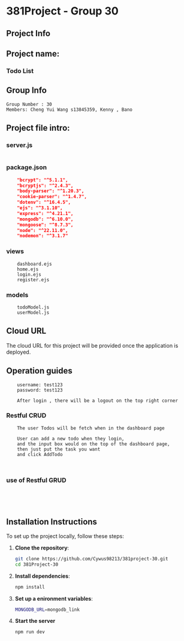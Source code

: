 # 381Project - Group 30

## Project Info

## Project name:

### Todo List

## Group Info

```
Group Number : 30
Members: Cheng Yui Wang s13845359, Kenny , Bano
```

## Project file intro:

### server.js

```server.js

```

### package.json

```package.json
    "bcrypt": "^5.1.1",
    "bcryptjs": "^2.4.3",
    "body-parser": "^1.20.3",
    "cookie-parser": "^1.4.7",
    "dotenv": "^16.4.5",
    "ejs": "^3.1.10",
    "express": "^4.21.1",
    "mongodb": "^6.10.0",
    "mongoose": "^8.7.3",
    "node": "^22.11.0",
    "nodemon": "^3.1.7"
```

### views

```views
    dashboard.ejs
    home.ejs
    login.ejs
    register.ejs
```

### models

```models
    todoModel.js
    userModel.js
```

## Cloud URL

The cloud URL for this project will be provided once the application is deployed.

## Operation guides

```Login
    username: test123
    password: test123
```

```logout
    After login , there will be a logout on the top right corner
```

### Restful CRUD

```GET
    The user Todos will be fetch when in the dashboard page
```

```POST
    User can add a new todo when they login,
    and the input box would on the top of the dashboard page,
    then just put the task you want
    and click AddTodo
```

```DELETE

```

```PUT

```

### use of Restful GRUD

```GET

```

```POST

```

```DELETE

```

```PUT

```

## Installation Instructions

To set up the project locally, follow these steps:

1. **Clone the repository**:

   ```bash
   git clone https://github.com/Cywus98213/381project-30.git
   cd 381Project-30
   ```

2. **Install dependencies**:

   ```bash
   npm install
   ```

3. **Set up a enironment variables**:

   ```bash
   MONGODB_URL=mongodb_link
   ```

4. **Start the server**

   ```bash
   npm run dev
   ```
